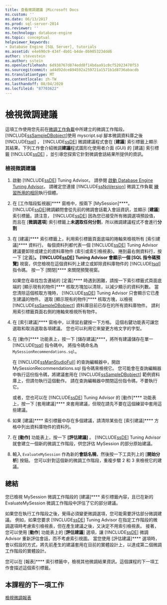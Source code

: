 ```yaml
---
title: 查看微調建議 |Microsoft Docs
ms.custom: ''
ms.date: 06/13/2017
ms.prod: sql-server-2014
ms.reviewer: ''
ms.technology: database-engine
ms.topic: conceptual
helpviewer_keywords:
- Database Engine [SQL Server], tutorials
ms.assetid: e4e690c9-434f-4b01-b4de-0b905323ddd6
author: stevestein
ms.author: sstein
ms.openlocfilehash: 6d938767d874edd8f14bdaa91c0cf52023478f53
ms.sourcegitcommit: ad4d92dce894592a259721a1571b1d8736abacdb
ms.translationtype: MT
ms.contentlocale: zh-TW
ms.lasthandoff: 08/04/2020
ms.locfileid: "87703622"
---
```

# <a name="viewing-tuning-recommendations"></a>檢視微調建議
   這項工作使用您先前在[微調工作負載](lesson-1-1-tuning-a-workload.md)中所建立的微調工作階段。 [!INCLUDE[ssSampleDBobject](../../includes/sssampledbobject-md.md)]使用 myscript.sql 腳本微調資料庫之後 [!INCLUDE[tsql](../../includes/tsql-md.md)] ， [!INCLUDE[ssDE](../../includes/ssde-md.md)] 微調建議程式會在 [**建議**] 索引標籤上顯示其結果。下列工作會介紹微調**建議**程式圖形化使用者介面 (GUI) 的 [建議] 索引標籤 [!INCLUDE[ssDE](../../includes/ssde-md.md)] ，並引導您探索它針對微調會話結果所提供的資訊。  
  
### <a name="view-tuning-recommendations"></a>檢視微調建議  
  
1.  啟動 [!INCLUDE[ssDE](../../includes/ssde-md.md)] Tuning Advisor。 請參閱 [啟動 Database Engine Tuning Advisor](../../relational-databases/performance/database-engine-tuning-advisor.md)。 請確定您連接 [!INCLUDE[ssNoVersion](../../includes/ssnoversion-md.md)] 微調工作負載 [練習所用的相同](lesson-1-1-tuning-a-workload.md)執行個體。  
  
2.  在 [工作階段監視器]**** 窗格中，按兩下 [MySession]****。 [!INCLUDE[ssDE](../../includes/ssde-md.md)]微調顧問會從先前的微調會話載入會話資訊，並顯示 [**建議**] 索引標籤。請注意， [!INCLUDE[ssDE](../../includes/ssde-md.md)] 因為您已接受所有微調選項預設值，而且在 [**微調選項**] 索引標籤上**未選取任何分割**，所以微調建議程式不會進行**分割**  
  
3.  在 [建議]**** 索引標籤上，利用索引標籤頁面底端的捲軸來檢視所有 [索引建議]**** 資料行。 每個資料列都代表一個 [!INCLUDE[ssDE](../../includes/ssde-md.md)] Tuning Advisor 建議要卸除或建立的資料庫物件 (索引或索引檢視表)。 捲到最右側資料行，按一下 [定義]****。 [!INCLUDE[ssDE](../../includes/ssde-md.md)] Tuning Advisor 會顯示一個 [SQL 指令碼預覽]**** 視窗，供您檢視在這個資料列上建立或卸除資料庫物件的 [!INCLUDE[tsql](../../includes/tsql-md.md)] 指令碼。 按一下 [關閉]**** 來關閉預覽視窗。  
  
     如果您在尋找包含連結的 [定義]**** 時遇到困難，請按一下索引標籤式頁面底端的 [顯示現有的物件]**** 核取方塊加以清除，以減少顯示的資料列數。 當您清除這個核取方塊時， [!INCLUDE[ssDE](../../includes/ssde-md.md)] Tuning Advisor 只會顯示它已產生建議的物件。 選取 [顯示現有的物件]**** 核取方塊，以檢視 [!INCLUDE[ssSampleDBobject](../../includes/sssampledbobject-md.md)] 資料庫目前已存在的所有資料庫物件。 請利用索引標籤頁面右側的捲軸來檢視所有物件。  
  
4.  在 [索引建議]**** 窗格中，以滑鼠右鍵按一下方格。 這個右鍵功能表可讓您選取和取消選取各項建議。 您也可以利用它來變更方格文字的字型。  
  
5.  在 [動作]**** 功能表上，按一下 [儲存建議]****，將所有建議儲存在單一 [!INCLUDE[tsql](../../includes/tsql-md.md)] 指令碼中。 將指令碼命名為 `MySessionRecommendations.sql`。  
  
     在 [!INCLUDE[ssManStudioFull](../../includes/ssmanstudiofull-md.md)] 的查詢編輯器中，開啟 MySessionRecommendations.sql 指令碼來檢視它。 您可能會在查詢編輯器中執行這份指令碼，將建議套用在 [!INCLUDE[ssSampleDBobject](../../includes/sssampledbobject-md.md)] 範例資料庫上，但請勿執行這個動作。 請在查詢編輯器中關閉這份指令碼，不要執行它。  
  
     或者，您也可以在 [!INCLUDE[ssDE](../../includes/ssde-md.md)] Tuning Advisor 的 [動作]**** 功能表上，按一下 [套用建議]**** 來套用建議，但現在請先不要在這個練習中套用這些建議。  
  
6.  如果 [建議]**** 索引標籤中存在多個建議，請清除某些在 [索引建議]**** 方格中列出資料庫物件的資料列。  
  
7.  在 **[動作]** 功能表上，按一下 **[評估建議]** 。 [!INCLUDE[ssDE](../../includes/ssde-md.md)] Tuning Advisor 就會建立一個新的微調工作階段，供您評估 MySession 的部分原始建議。  
  
8.  輸入 `EvaluateMySession` 作為新的**會話名稱**，然後按一下工具列上的 [**開始分析**] 按鈕。 您可以針對這個新的微調工作階段，重複步驟 2 和 3 來檢視它的建議。  
  
## <a name="summary"></a>總結  
 您已檢視 MySession 微調工作階段的 [建議]**** 索引標籤內容，且已在新的 EvaluateMySession 微調工作階段中評估了它的部分建議。  
  
 如果您在執行工作階段之後，覺得必須變更微調選項，您可能需要評估部分微調建議。 例如，如果您要求 [!INCLUDE[ssDE](../../includes/ssde-md.md)] Tuning Advisor 在指定工作階段的微調選項時考慮索引檢視表，但在產生建議之後，又決定不用索引檢視表。 接著，您可以使用 [**動作**] 功能表上的 [**評估建議**] 選項，讓 [!INCLUDE[ssDE](../../includes/ssde-md.md)] 微調 Advisor 重新評估會話，而不考慮索引視圖。 當您使用 [評估建議]**** 選項時，會以假設的方式，將先前產生的建議套用在目前的實體設計上，以達成第二個微調工作階段的實體設計。  
  
 您可以在 [報表]**** 索引標籤中，檢視其他微調結果資訊。這個課程的下一項工作會描述這個索引標籤。  
  
## <a name="next-task-in-lesson"></a>本課程的下一項工作  
 [檢視微調報表](lesson-1-3-viewing-tuning-reports.md)  
  
  
